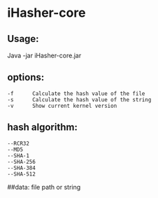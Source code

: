 # iHasher-core
## Usage:  
Java -jar iHasher-core.jar <options> <hash algorithm> <data>

## options:  
    -f      Calculate the hash value of the file  
    -s      Calculate the hash value of the string  
    -v      Show current kernel version  

## hash algorithm:  
    --RCR32  
    --MD5  
    --SHA-1  
    --SHA-256  
    --SHA-384  
    --SHA-512  

##data:
    file path or string

